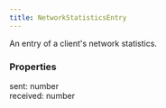 ```yaml
---
title: NetworkStatisticsEntry
---
```


An entry of a client's network statistics.

### Properties

<div class="flex flex-col gap-3"><div><div class="flex gap-2"><div class="font-mono"><span class="font-bold">sent</span><span class="opacity-50">:</span> <span>number</span></div></div></div><div><div class="flex gap-2"><div class="font-mono"><span class="font-bold">received</span><span class="opacity-50">:</span> <span>number</span></div></div></div></div>

